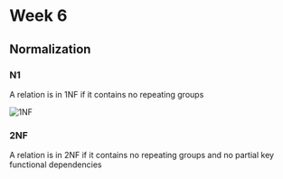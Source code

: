 <!--
@Author: Thomas Scholtz <thomas>
@Date:   2017-03-26T18:48:24+02:00
@Email:  thomas@quantum-sicarius.za.net
@Last modified by:   thomas
@Last modified time: 2017-03-26T18:52:56+02:00
@License: Attribution-NonCommercial-ShareAlike 4.0 International
-->

# Week 6

## Normalization

### N1
A relation is in 1NF if it contains no repeating groups

![1NF](/Images/week6_1NF.jpg)

### 2NF
A relation is in 2NF if it contains no repeating groups and no partial key functional dependencies
